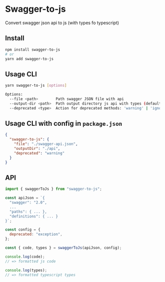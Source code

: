 # Swagger-to-js

Convert swagger json api to js (with types fo typescript)

## Install

```sh
npm install swagger-to-js
# or
yarn add swagger-to-js
```

## Usage CLI

```sh
yarn swagger-to-js [options]

Options:
  --file <path>        Path swagger JSON file with api
  --output-dir <path>  Path output directory js api with types (default: "./api")
  --deprecated <type>  Action for deprecated methods: 'warning' | 'ignore' | 'exception' (default: 'warning')
```

## Usage CLI with config in `package.json`

```json
{
  "swagger-to-js": {
    "file": "./swagger-api.json",
    "outputDir": "./api",
    "deprecated": "warning"
  }
}
```

## API

```js
import { swaggerToJs } from "swagger-to-js";

const apiJson = `{
  "swagger": "2.0",
  ...
  "paths": { ... },
  "definitions": { ... }
}`;

const config = {
  deprecated: "exception",
};

const { code, types } = swaggerToJs(apiJson, config);

console.log(code);
// => formatted js code

console.log(types);
// => formatted typescript types
```
